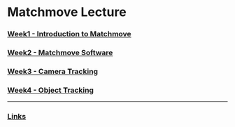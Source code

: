 # Matchmove Lecture

### [Week1 - Introduction to Matchmove](doc/week1.md)

### [Week2 - Matchmove Software](doc/week2.md)

### [Week3 - Camera Tracking](doc/week3.md)

### [Week4 - Object Tracking](doc/week4.md)

---

### [Links](doc/links.md)
